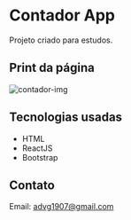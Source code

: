 # Contador App

Projeto criado para estudos.

## Print da página
![contador-img](https://user-images.githubusercontent.com/84886079/137419676-4d2a060d-0b2b-4cd2-81f9-43e63328abba.png)


## Tecnologias usadas

<ul>
<li>HTML</li>
<li>ReactJS</li>
<li>Bootstrap</li>
</ul>

## Contato

Email: advg1907@gmail.com
